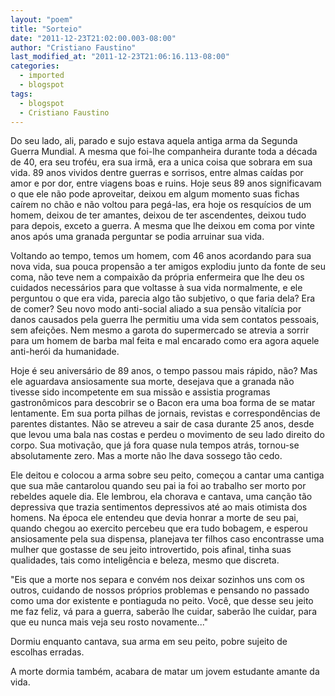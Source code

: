 ```yaml
---
layout: "poem"
title: "Sorteio"
date: "2011-12-23T21:02:00.003-08:00"
author: "Cristiano Faustino"
last_modified_at: "2011-12-23T21:06:16.113-08:00"
categories:
  - imported
  - blogspot
tags:
  - blogspot
  - Cristiano Faustino
---
```


Do seu lado, ali, parado e sujo estava aquela antiga arma da Segunda Guerra Mundial. A mesma que foi-lhe companheira durante toda a década de 40, era seu troféu, era sua irmã, era a unica coisa que sobrara em sua vida. 89 anos vividos dentre guerras e sorrisos, entre almas caídas por amor e por dor, entre viagens boas e ruins. Hoje seus 89 anos significavam o que ele não pode aproveitar, deixou em algum momento suas fichas caírem no chão e não voltou para pegá-las, era hoje os resquícios de um homem, deixou de ter amantes, deixou de ter ascendentes, deixou tudo para depois, exceto a guerra. A mesma que lhe deixou em coma por vinte anos após uma granada perguntar se podia arruinar sua vida.

Voltando ao tempo, temos um homem, com 46 anos acordando para sua nova vida, sua pouca propensão a ter amigos explodiu junto da fonte de seu coma, não teve nem a compaixão da própria enfermeira que lhe deu os cuidados necessários para que voltasse à sua vida normalmente, e ele perguntou o que era vida, parecia algo tão subjetivo, o que faria dela? Era de comer? Seu novo modo anti-social aliado a sua pensão vitalícia por danos causados pela guerra lhe permitiu uma vida sem contatos pessoais, sem afeições. Nem mesmo a garota do supermercado se atrevia a sorrir para um homem de barba mal feita e mal encarado como era agora aquele anti-herói da humanidade.

Hoje é seu aniversário de 89 anos, o tempo passou mais rápido, não? Mas ele aguardava ansiosamente sua morte, desejava que a granada não tivesse sido incompetente em sua missão e assistia programas gastronômicos para descobrir se o Bacon era uma boa forma de se matar lentamente. Em sua porta pilhas de jornais, revistas e correspondências de parentes distantes. Não se atreveu a sair de casa durante 25 anos, desde que levou uma bala nas costas e perdeu o movimento de seu lado direito do corpo. Sua motivação, que já fora quase nula tempos atrás, tornou-se absolutamente zero. Mas a morte não lhe dava sossego tão cedo.

Ele deitou e colocou a arma sobre seu peito, começou a cantar uma cantiga que sua mãe cantarolou quando seu pai ia foi ao trabalho ser morto por rebeldes aquele dia. Ele lembrou, ela chorava e cantava, uma canção tão depressiva que trazia sentimentos depressivos até ao mais otimista dos homens. Na época ele entendeu que devia honrar a morte de seu pai, quando chegou ao exercito percebeu que era tudo bobagem, e esperou ansiosamente pela sua dispensa, planejava ter filhos caso encontrasse uma mulher que gostasse de seu jeito introvertido, pois afinal, tinha suas qualidades, tais como inteligência e beleza, mesmo que discreta.

"Eis que a morte nos separa e convém nos deixar sozinhos uns com os outros, cuidando de nossos próprios problemas e pensando no passado como uma dor existente e pontiaguda no peito. Você, que desse seu jeito me faz feliz, vá para a guerra, saberão lhe cuidar, saberão lhe cuidar, para que eu nunca mais veja seu rosto novamente..."

Dormiu enquanto cantava, sua arma em seu peito, pobre sujeito de escolhas erradas.

A morte dormia também, acabara de matar um jovem estudante amante da vida.